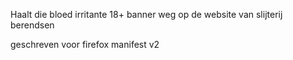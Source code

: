 Haalt die bloed irritante 18+ banner weg op de website van slijterij berendsen

geschreven voor firefox manifest v2
